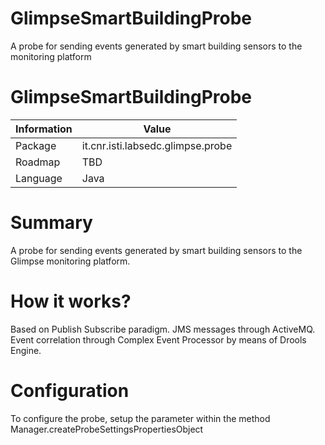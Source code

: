 # GlimpseSmartBuildingProbe
A probe for sending events generated by smart building sensors to the monitoring platform

GlimpseSmartBuildingProbe
====================

Information   | Value
------------- | --------
Package       | it.cnr.isti.labsedc.glimpse.probe
Roadmap       | TBD
Language      | Java

# Summary
A probe for sending events generated by smart building sensors to the Glimpse monitoring platform.

# How it works?
Based on Publish Subscribe paradigm.
JMS messages through ActiveMQ.
Event correlation through Complex Event Processor by means of Drools Engine.

# Configuration
To configure the probe, setup the parameter within the method Manager.createProbeSettingsPropertiesObject
